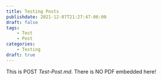 ```yaml
---
title: Testing Posts
publishdate: 2021-12-07T21:27:47-06:00
draft: false
tags:
    - Test
    - Post
categories:
    - Testing
draft: true
---
```


This is POST _Test-Post.md_.  There is NO PDF embedded here!
